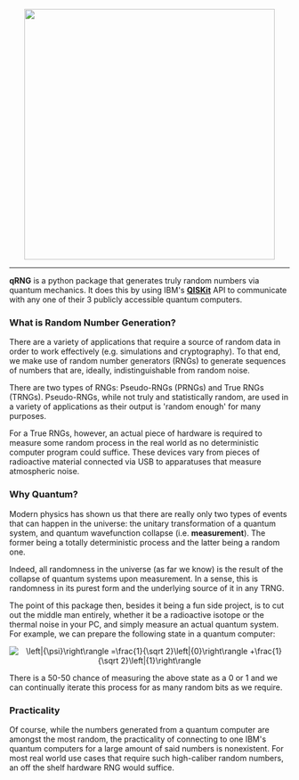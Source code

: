 <p align="center">
  <img src="https://github.com/ozanerhansha/qRNG/blob/master/qRNG.png?raw=true" width="450px"/>
</p>

-----------------

**qRNG** is a python package that generates truly random numbers via quantum mechanics. It does this by using IBM's [**QISKit**](https://qiskit.org/) API to communicate with any one of their 3 publicly accessible quantum computers.

<!-- ### Installation
You can use the pip package manager to install the current release of qRNG (along with its dependencies):
```
pip install qrng
```

Upgrading is as simple as:
```
pip install qrng -U
``` -->

### What is Random Number Generation?
There are a variety of applications that require a source of random data in order to work effectively (e.g. simulations and cryptography). To that end, we make use of random number generators (RNGs) to generate sequences of numbers that are, ideally, indistinguishable from random noise.

There are two types of RNGs: Pseudo-RNGs (PRNGs) and True RNGs (TRNGs). Pseudo-RNGs, while not truly and statistically random, are used in a variety of applications as their output is 'random enough' for many purposes.

For a True RNGs, however, an actual piece of hardware is required to measure some random process in the real world as no deterministic computer program could suffice. These devices vary from pieces of radioactive material connected via USB to apparatuses that measure atmospheric noise.

### Why Quantum?
Modern physics has shown us that there are really only two types of events that can happen in the universe: the unitary transformation of a quantum system, and quantum wavefunction collapse (i.e. **measurement**). The former being a totally deterministic process and the latter being a random one.

Indeed, all randomness in the universe (as far we know) is the result of the collapse of quantum systems upon measurement. In a sense, this is randomness in its purest form and the underlying source of it in any TRNG.

The point of this package then, besides it being a fun side project, is to cut out the middle man entirely, whether it be a radioactive isotope or the thermal noise in your PC, and simply measure an actual quantum system. For example, we can prepare the following state in a quantum computer:

<p align="center">
  <img src="https://latex.codecogs.com/png.latex?\dpi{150}&space;\left|{\psi}\right\rangle&space;=\frac{1}{\sqrt&space;2}\left|{0}\right\rangle&space;&plus;\frac{1}{\sqrt&space;2}\left|{1}\right\rangle" title="\left|{\psi}\right\rangle =\frac{1}{\sqrt 2}\left|{0}\right\rangle +\frac{1}{\sqrt 2}\left|{1}\right\rangle" />
</p>

There is a 50-50 chance of measuring the above state as a 0 or 1 and we can continually iterate this process for as many random bits as we require.

### Practicality
Of course, while the numbers generated from a quantum computer are amongst the most random, the practicality of connecting to one IBM's quantum computers for a large amount of said numbers is nonexistent. For most real world use cases that require such high-caliber random numbers, an off the shelf hardware RNG would suffice.
